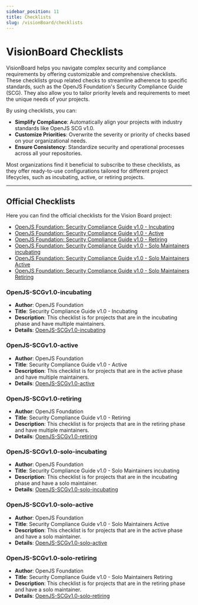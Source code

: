 ```yaml
---
sidebar_position: 11
title: Checklists
slug: /visionBoard/checklists
---
```



# VisionBoard Checklists

VisionBoard helps you navigate complex security and compliance requirements by offering customizable and comprehensive checklists. These checklists group related checks to streamline adherence to specific standards, such as the OpenJS Foundation's Security Compliance Guide (SCG). They also allow you to tailor priority levels and requirements to meet the unique needs of your projects.

By using checklists, you can:
- **Simplify Compliance**: Automatically align your projects with industry standards like OpenJS SCG v1.0.
- **Customize Priorities**: Overwrite the severity or priority of checks based on your organizational needs.
- **Ensure Consistency**: Standardize security and operational processes across all your repositories.

Most organizations find it beneficial to subscribe to these checklists, as they offer ready-to-use configurations tailored for different project lifecycles, such as incubating, active, or retiring projects.

---
<!-- LIST:START -->
## Official Checklists

Here you can find the official checklists for the Vision Board project:
- [OpenJS Foundation: Security Compliance Guide v1.0 - Incubating](/docs/visionBoard/checklists#openjs-scgv10-incubating)
- [OpenJS Foundation: Security Compliance Guide v1.0 - Active](/docs/visionBoard/checklists#openjs-scgv10-active)
- [OpenJS Foundation: Security Compliance Guide v1.0 - Retiring](/docs/visionBoard/checklists#openjs-scgv10-retiring)
- [OpenJS Foundation: Security Compliance Guide v1.0 - Solo Maintainers incubating](/docs/visionBoard/checklists#openjs-scgv10-solo-incubating)
- [OpenJS Foundation: Security Compliance Guide v1.0 - Solo Maintainers Active](/docs/visionBoard/checklists#openjs-scgv10-solo-active)
- [OpenJS Foundation: Security Compliance Guide v1.0 - Solo Maintainers Retiring](/docs/visionBoard/checklists#openjs-scgv10-solo-retiring)

### OpenJS-SCGv1.0-incubating
- **Author**: OpenJS Foundation
- **Title**: Security Compliance Guide v1.0 - Incubating
- **Description**: This checklist is for projects that are in the incubating phase and have multiple maintainers.
- **Details**: [OpenJS-SCGv1.0-incubating](/docs/checklists/OpenJS-SCGv1.0-incubating)
### OpenJS-SCGv1.0-active
- **Author**: OpenJS Foundation
- **Title**: Security Compliance Guide v1.0 - Active
- **Description**: This checklist is for projects that are in the active phase and have multiple maintainers.
- **Details**: [OpenJS-SCGv1.0-active](/docs/checklists/OpenJS-SCGv1.0-active)
### OpenJS-SCGv1.0-retiring
- **Author**: OpenJS Foundation
- **Title**: Security Compliance Guide v1.0 - Retiring
- **Description**: This checklist is for projects that are in the retiring phase and have multiple maintainers.
- **Details**: [OpenJS-SCGv1.0-retiring](/docs/checklists/OpenJS-SCGv1.0-retiring)
### OpenJS-SCGv1.0-solo-incubating
- **Author**: OpenJS Foundation
- **Title**: Security Compliance Guide v1.0 - Solo Maintainers incubating
- **Description**: This checklist is for projects that are in the incubating phase and have a solo maintainer.
- **Details**: [OpenJS-SCGv1.0-solo-incubating](/docs/checklists/OpenJS-SCGv1.0-solo-incubating)
### OpenJS-SCGv1.0-solo-active
- **Author**: OpenJS Foundation
- **Title**: Security Compliance Guide v1.0 - Solo Maintainers Active
- **Description**: This checklist is for projects that are in the active phase and have a solo maintainer.
- **Details**: [OpenJS-SCGv1.0-solo-active](/docs/checklists/OpenJS-SCGv1.0-solo-active)
### OpenJS-SCGv1.0-solo-retiring
- **Author**: OpenJS Foundation
- **Title**: Security Compliance Guide v1.0 - Solo Maintainers Retiring
- **Description**: This checklist is for projects that are in the retiring phase and have a solo maintainer.
- **Details**: [OpenJS-SCGv1.0-solo-retiring](/docs/checklists/OpenJS-SCGv1.0-solo-retiring)

<!-- LIST:END -->